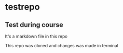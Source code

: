 # testrepo
## Test during course
It's a markdown file in this repo

This repo was cloned and changes was made in terminal